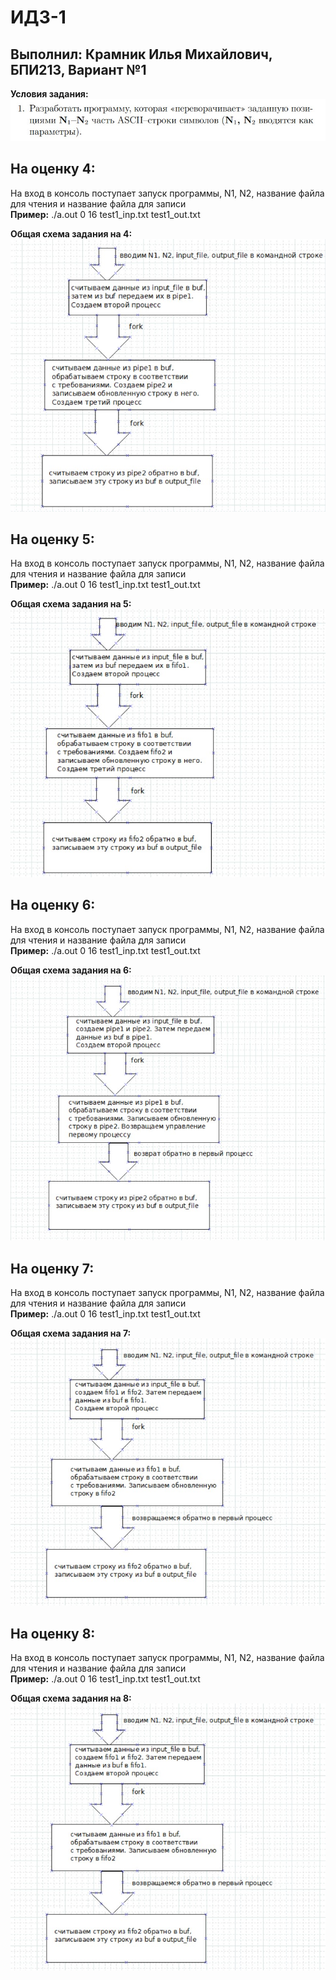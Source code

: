 # ИДЗ-1
## Выполнил: Крамник Илья Михайлович, БПИ213, Вариант №1
**Условия задания:**  
![Условия](https://github.com/ilyakramnik/Linux/blob/34e4edc64dc59f07d4b22cbb9253fdd0bb7d9ebe/IDZ1/task.jpg)

## На оценку 4:
На вход в консоль поступает запуск программы, N1, N2, название файла для чтения и название файла для записи  
**Пример:** ./a.out 0 16 test1_inp.txt test1_out.txt

**Общая схема задания на 4:**  
![Отчет о проделанной работе](https://github.com/ilyakramnik/Linux/blob/9096216a0795f9e520dd247fc4734944294ad447/IDZ1/4/block-scheme.jpg)

## На оценку 5:
На вход в консоль поступает запуск программы, N1, N2, название файла для чтения и название файла для записи  
**Пример:** ./a.out 0 16 test1_inp.txt test1_out.txt

**Общая схема задания на 5:**  
![Отчет о проделанной работе](https://github.com/ilyakramnik/Linux/blob/9096216a0795f9e520dd247fc4734944294ad447/IDZ1/5/block-scheme.jpg)

## На оценку 6:
На вход в консоль поступает запуск программы, N1, N2, название файла для чтения и название файла для записи  
**Пример:** ./a.out 0 16 test1_inp.txt test1_out.txt

**Общая схема задания на 6:**  
![Отчет о проделанной работе](https://github.com/ilyakramnik/Linux/blob/d77cf8184d2e3baef33c1776ca48b256f9bba1cf/IDZ1/6/block-scheme.jpg)

## На оценку 7:
На вход в консоль поступает запуск программы, N1, N2, название файла для чтения и название файла для записи  
**Пример:** ./a.out 0 16 test1_inp.txt test1_out.txt

**Общая схема задания на 7:**  
![Отчет о проделанной работе](https://github.com/ilyakramnik/Linux/blob/d77cf8184d2e3baef33c1776ca48b256f9bba1cf/IDZ1/7/block-scheme.jpg)

## На оценку 8:
На вход в консоль поступает запуск программы, N1, N2, название файла для чтения и название файла для записи  
**Пример:** ./a.out 0 16 test1_inp.txt test1_out.txt

**Общая схема задания на 8:**  
![Отчет о проделанной работе](https://github.com/ilyakramnik/Linux/blob/099713ae4ba1d0b80f36ee2be2f6b5cadfdae47a/IDZ1/8/block-scheme.jpg)
